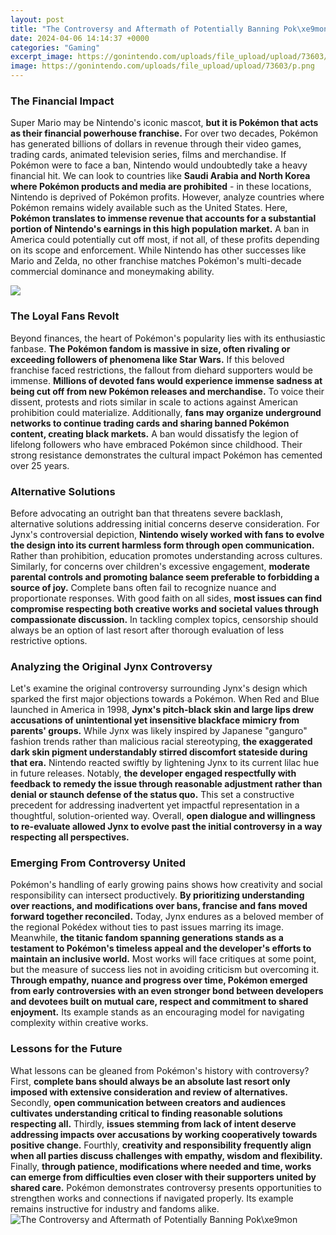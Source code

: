 ```yaml
---
layout: post
title: "The Controversy and Aftermath of Potentially Banning Pok\xe9mon"
date: 2024-04-06 14:14:37 +0000
categories: "Gaming"
excerpt_image: https://gonintendo.com/uploads/file_upload/upload/73603/p.png
image: https://gonintendo.com/uploads/file_upload/upload/73603/p.png
---
```


### The Financial Impact
Super Mario may be Nintendo's iconic mascot, **but it is Pokémon that acts as their financial powerhouse franchise.** For over two decades, Pokémon has generated billions of dollars in revenue through their video games, trading cards, animated television series, films and merchandise. If Pokémon were to face a ban, Nintendo would undoubtedly take a heavy financial hit. We can look to countries like **Saudi Arabia and North Korea where Pokémon products and media are prohibited** - in these locations, Nintendo is deprived of Pokémon profits. However, analyze countries where Pokémon remains widely available such as the United States. Here, **Pokémon translates to immense revenue that accounts for a substantial portion of Nintendo's earnings in this high population market.** A ban in America could potentially cut off most, if not all, of these profits depending on its scope and enforcement. While Nintendo has other successes like Mario and Zelda, no other franchise matches Pokémon's multi-decade commercial dominance and moneymaking ability.

![](https://i.ytimg.com/vi/yx2PHjUeDU8/maxresdefault.jpg)
### The Loyal Fans Revolt
Beyond finances, the heart of Pokémon's popularity lies with its enthusiastic fanbase. **The Pokémon fandom is massive in size, often rivaling or exceeding followers of phenomena like Star Wars.** If this beloved franchise faced restrictions, the fallout from diehard supporters would be immense. **Millions of devoted fans would experience immense sadness at being cut off from new Pokémon releases and merchandise.** To voice their dissent, protests and riots similar in scale to actions against American prohibition could materialize. Additionally, **fans may organize underground networks to continue trading cards and sharing banned Pokémon content, creating black markets.** A ban would dissatisfy the legion of lifelong followers who have embraced Pokémon since childhood. Their strong resistance demonstrates the cultural impact Pokémon has cemented over 25 years.
### Alternative Solutions
Before advocating an outright ban that threatens severe backlash, alternative solutions addressing initial concerns deserve consideration. For Jynx's controversial depiction, **Nintendo wisely worked with fans to evolve the design into its current harmless form through open communication.** Rather than prohibition, education promotes understanding across cultures. Similarly, for concerns over children's excessive engagement, **moderate parental controls and promoting balance seem preferable to forbidding a source of joy.** Complete bans often fail to recognize nuance and proportionate responses. With good faith on all sides, **most issues can find compromise respecting both creative works and societal values through compassionate discussion.** In tackling complex topics, censorship should always be an option of last resort after thorough evaluation of less restrictive options.
### Analyzing the Original Jynx Controversy
Let's examine the original controversy surrounding Jynx's design which sparked the first major objections towards a Pokémon. When Red and Blue launched in America in 1998, **Jynx's pitch-black skin and large lips drew accusations of unintentional yet insensitive blackface mimicry from parents' groups.** While Jynx was likely inspired by Japanese "ganguro" fashion trends rather than malicious racial stereotyping, **the exaggerated dark skin pigment understandably stirred discomfort stateside during that era.** Nintendo reacted swiftly by lightening Jynx to its current lilac hue in future releases. Notably, **the developer engaged respectfully with feedback to remedy the issue through reasonable adjustment rather than denial or staunch defense of the status quo.** This set a constructive precedent for addressing inadvertent yet impactful representation in a thoughtful, solution-oriented way. Overall, **open dialogue and willingness to re-evaluate allowed Jynx to evolve past the initial controversy in a way respecting all perspectives.**
### Emerging From Controversy United 
Pokémon's handling of early growing pains shows how creativity and social responsibility can intersect productively. **By prioritizing understanding over reactions, and modifications over bans, francise and fans moved forward together reconciled.** Today, Jynx endures as a beloved member of the regional Pokédex without ties to past issues marring its image. Meanwhile, **the titanic fandom spanning generations stands as a testament to Pokémon's timeless appeal and the developer's efforts to maintain an inclusive world.** Most works will face critiques at some point, but the measure of success lies not in avoiding criticism but overcoming it. **Through empathy, nuance and progress over time, Pokémon emerged from early controversies with an even stronger bond between developers and devotees built on mutual care, respect and commitment to shared enjoyment.** Its example stands as an encouraging model for navigating complexity within creative works.
### Lessons for the Future
What lessons can be gleaned from Pokémon's history with controversy? First, **complete bans should always be an absolute last resort only imposed with extensive consideration and review of alternatives.** Secondly, **open communication between creators and audiences cultivates understanding critical to finding reasonable solutions respecting all.** Thirdly, **issues stemming from lack of intent deserve addressing impacts over accusations by working cooperatively towards positive change.** Fourthly, **creativity and responsibility frequently align when all parties discuss challenges with empathy, wisdom and flexibility.** Finally, **through patience, modifications where needed and time, works can emerge from difficulties even closer with their supporters united by shared care.** Pokémon demonstrates controversy presents opportunities to strengthen works and connections if navigated properly. Its example remains instructive for industry and fandoms alike.
![The Controversy and Aftermath of Potentially Banning Pok\xe9mon](https://gonintendo.com/uploads/file_upload/upload/73603/p.png)